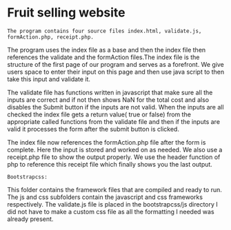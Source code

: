 #  Fruit selling website

 
    The program contains four source files index.html, validate.js, formAction.php, receipt.php.

The program uses the index file as a base and then the index file then references the validate and the formAction files.The index file is the structure of the first page of our program and serves as a forefront. We give users space to enter their input on this page and then use java script to then take this input and validate it.

The validate file has functions written in javascript that make sure all the inputs are correct and if not then shows NaN for the total cost and also disables the Submit button if the inputs are not valid. When the inputs are all checked the index file gets a return value( true or false) from the appropriate called functions from the validate file and then if the inputs are valid it processes the form after the submit button is clicked.

The index file now references the formAction.php file after the form is complete. Here the input is stored and worked on as needed. We also use a receipt.php file to show the output properly. We use the header function of php to reference this receipt file which finally shows you the last output.

    Bootstrapcss:

This folder contains the framework files that are compiled and ready to run. The js and css subfolders contain the javascript and css frameworks respectively. The validate.js file is placed in the bootstrapcss/js directory I did not have to make a custom css file as all the formatting I needed was already present.

